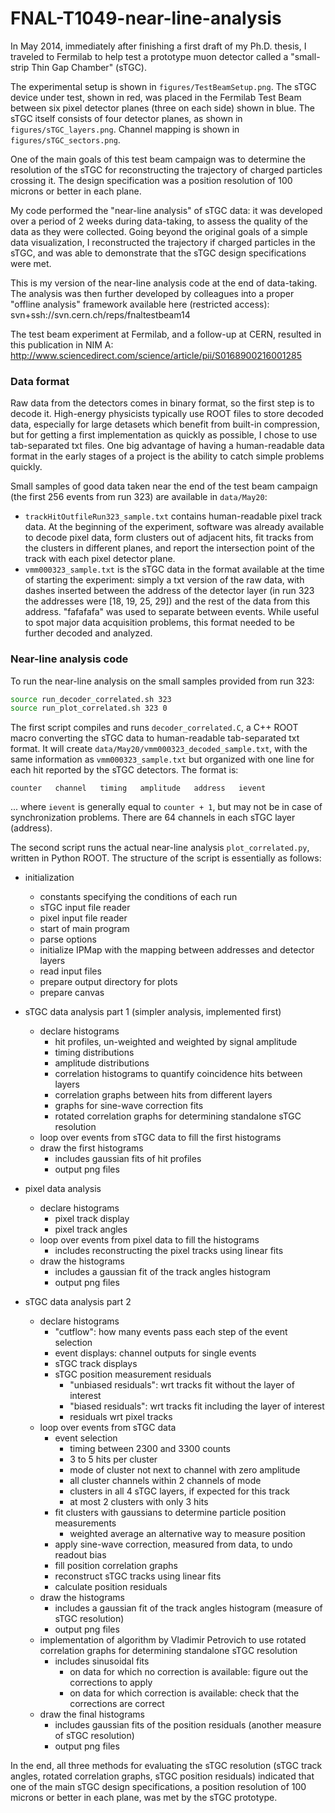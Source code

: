 # FNAL-T1049-near-line-analysis

In May 2014, immediately after finishing a first draft of my Ph.D. thesis, I traveled to Fermilab to help test a prototype muon detector called a "small-strip Thin Gap Chamber" (sTGC).

The experimental setup is shown in `figures/TestBeamSetup.png`.  The sTGC device under test, shown in red, was placed in the Fermilab Test Beam between six pixel detector planes (three on each side) shown in blue.  The sTGC itself consists of four detector planes, as shown in `figures/sTGC_layers.png`. Channel mapping is shown in `figures/sTGC_sectors.png`.

One of the main goals of this test beam campaign was to determine the resolution of the sTGC for reconstructing the trajectory of charged particles crossing it.  The design specification was a position resolution of 100 microns or better in each plane.

My code performed the "near-line analysis" of sTGC data: it was developed over a period of 2 weeks during data-taking, to assess the quality of the data as they were collected.  Going beyond the original goals of a simple data visualization, I reconstructed the trajectory if charged particles in the sTGC, and was able to demonstrate that the sTGC design specifications were met.

This is my version of the near-line analysis code at the end of data-taking.  The analysis was then further developed by colleagues into a proper "offline analysis" framework available here (restricted access):  
svn+ssh://svn.cern.ch/reps/fnaltestbeam14

The test beam experiment at Fermilab, and a follow-up at CERN, resulted in this publication in NIM A:  
<http://www.sciencedirect.com/science/article/pii/S0168900216001285>


### Data format

Raw data from the detectors comes in binary format, so the first step is to decode it.  High-energy physicists typically use ROOT files to store decoded data, especially for large detasets which benefit from built-in compression, but for getting a first implementation as quickly as possible, I chose to use tab-separated txt files. One big advantage of having a human-readable data format in the early stages of a project is the ability to catch simple problems quickly.

Small samples of good data taken near the end of the test beam campaign (the first 256 events from run 323) are available in `data/May20`:
- `trackHitOutfileRun323_sample.txt` contains human-readable pixel track data.  At the beginning of the experiment, software was already available to decode pixel data, form clusters out of adjacent hits, fit tracks from the clusters in different planes, and report the intersection point of the track with each pixel detector plane.
- `vmm000323_sample.txt` is the sTGC data in the format available at the time of starting the experiment: simply a txt version of the raw data, with dashes inserted between the address of the detector layer (in run 323 the addresses were [18, 19, 25, 29]) and the rest of the data from this address.  "fafafafa" was used to separate between events.  While useful to spot major data acquisition problems, this format needed to be further decoded and analyzed.


### Near-line analysis code

To run the near-line analysis on the small samples provided from run 323:
```bash
source run_decoder_correlated.sh 323
source run_plot_correlated.sh 323 0
```

The first script compiles and runs `decoder_correlated.C`, a C++ ROOT macro converting the sTGC data to human-readable tab-separated txt format.  It will create `data/May20/vmm000323_decoded_sample.txt`, with the same information as `vmm000323_sample.txt` but organized with one line for each hit reported by the sTGC detectors.  The format is:

`counter   channel   timing   amplitude   address   ievent`

... where `ievent` is generally equal to `counter + 1`, but may not be in case of synchronization problems.  There are 64 channels in each sTGC layer (address).

The second script runs the actual near-line analysis `plot_correlated.py`, written in Python ROOT.  The structure of the script is essentially as follows:

- initialization
   - constants specifying the conditions of each run
   - sTGC input file reader
   - pixel input file reader
   - start of main program
   - parse options
   - initialize IPMap with the mapping between addresses and detector layers
   - read input files
   - prepare output directory for plots
   - prepare canvas

- sTGC data analysis part 1  (simpler analysis, implemented first)
   - declare histograms
      - hit profiles, un-weighted and weighted by signal amplitude
      - timing distributions
      - amplitude distributions
      - correlation histograms to quantify coincidence hits between layers
      - correlation graphs between hits from different layers
      - graphs for sine-wave correction fits
      - rotated correlation graphs for determining standalone sTGC resolution
   - loop over events from sTGC data to fill the first histograms
   - draw the first histograms
      - includes gaussian fits of hit profiles
      - output png files

- pixel data analysis
   - declare histograms
      - pixel track display
      - pixel track angles
   - loop over events from pixel data to fill the histograms
      - includes reconstructing the pixel tracks using linear fits
   - draw the histograms
      - includes a gaussian fit of the track angles histogram
      - output png files

- sTGC data analysis part 2
   - declare histograms
      - "cutflow": how many events pass each step of the event selection
      - event displays: channel outputs for single events
      - sTGC track displays
      - sTGC position measurement residuals
         - "unbiased residuals": wrt tracks fit without the layer of interest
         - "biased residuals": wrt tracks fit including the layer of interest
         - residuals wrt pixel tracks
   - loop over events from sTGC data
      - event selection
         - timing between 2300 and 3300 counts
         - 3 to 5 hits per cluster
         - mode of cluster not next to channel with zero amplitude
         - all cluster channels within 2 channels of mode
         - clusters in all 4 sTGC layers, if expected for this track
         - at most 2 clusters with only 3 hits
      - fit clusters with gaussians to determine particle position measurements
         - weighted average an alternative way to measure position
      - apply sine-wave correction, measured from data, to undo readout bias
      - fill position correlation graphs
      - reconstruct sTGC tracks using linear fits
      - calculate position residuals
   - draw the histograms
      - includes a gaussian fit of the track angles histogram (measure of sTGC resolution)
      - output png files
   - implementation of algorithm by Vladimir Petrovich to use rotated correlation graphs for determining standalone sTGC resolution
      - includes sinusoidal fits
         - on data for which no correction is available: figure out the corrections to apply
         - on data for which correction is available: check that the corrections are correct
   - draw the final histograms
      - includes gaussian fits of the position residuals (another measure of sTGC resolution)
      - output png files


In the end, all three methods for evaluating the sTGC resolution (sTGC track angles, rotated correlation graphs, sTGC position residuals) indicated that one of the main sTGC design specifications, a position resolution of 100 microns or better in each plane, was met by the sTGC prototype.


